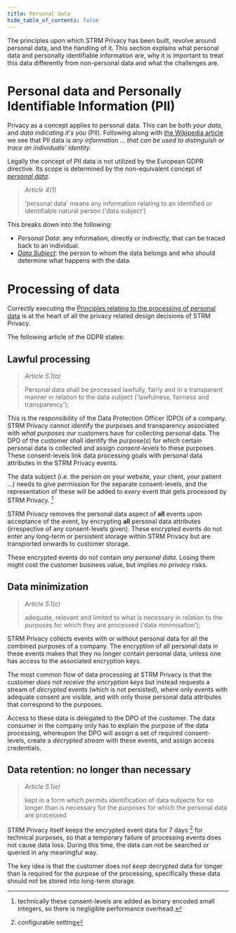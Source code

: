 ```yaml
---
title: Personal data
hide_table_of_contents: false
---
```


The principles upon which STRM Privacy has been built, revolve around personal data,
and the handling of it. This section explains what personal data and personally identifiable information are, why
it is important to treat this data differently from non-personal data and what the challenges are.

# Personal data and Personally Identifiable Information (PII)

Privacy as a concept applies to personal data. This can be both *your data*, and *data indicating it's you* (PII). Following along with [the Wikipedia article](https://en.wikipedia.org/wiki/Personal_data) we see that PII
data is *any information ... that can be used to distinguish or trace an individuals' identity*.

Legally the concept of PII data is not utilized by the European GDPR
directive. Its scope is determined by the non-equivalent concept of
[*personal
data*](https://eur-lex.europa.eu/legal-content/EN/TXT/HTML/?uri=CELEX:32016R0679&qid=1620048611044&from=EN#d1e1489-1-1).

> _Article 4(1)_
>
> 'personal data' means any information relating to an identified or identifiable natural person ('data subject')

This breaks down into the following:
- _Personal Data_: any information, directly or indirectly, that can be traced back to an individual.
- [_Data Subject_](docs/02-concepts/02-data-contracts/04-data-subjects.md): the person to whom the data belongs and who should determine what happens with the data.

# Processing of data

Correctly executing the [Principles relating to the processing of personal data](https://eur-lex.europa.eu/legal-content/EN/TXT/HTML/?uri=CELEX:32016R0679&qid=1620048611044&from=EN#d1e1807-1-1)
is at the heart of all the privacy related design decisions of STRM Privacy.

The following article of the GDPR states:

## Lawful processing

> _Article 5.1(a)_
> 
> Personal data shall be processed lawfully, fairly and in a transparent
> manner in relation to the data subject ('lawfulness, fairness and
> transparency');

This is the responsibility of the Data Protection Officer (DPO) of a company.
STRM Privacy cannot identify the purposes and transparency associated with *what
purposes* our customers have for collecting personal data. The DPO of the
customer shall identify the purpose(s) for which certain personal data
is collected and assign *consent-levels* to these purposes. These
consent-levels link data processing goals with personal data attributes
in the STRM Privacy events.

The data subject (i.e. the person on your website, your client,
your patient ...) needs to give permission for the separate
consent-levels, and the representation of these will be added to
*every* event that gets processed by STRM Privacy. [^1]

STRM Privacy removes the personal data aspect of **all** events upon
acceptance of the event, by encrypting **all** personal data
attributes (irrespective of any consent-levels given). These encrypted
events do not enter any long-term or persistent storage within STRM Privacy
but are transported onwards to customer storage.

These encrypted events do not contain *any personal data*. Losing them
might cost the customer business value, but implies *no privacy* risks.

## Data minimization

> _Article 5.1(c)_ 
> 
> adequate, relevant and limited to what is necessary in relation to the
> purposes for which they are processed (‘data minimisation’);

STRM Privacy collects events with or without personal data for all the
combined purposes of a company. The encryption of all personal data in
these events makes that they no longer contain personal data, unless one
has access to the associated encryption keys.

The most common flow of data processing at STRM Privacy is that the
customer *does not receive the encryption keys* but instead requests a
stream of *decrypted* events (which is not persisted), where only
events with adequate consent are visible, and with only those personal
data attributes that correspond to the purposes.

Access to these data is delegated to the DPO of the customer. The data
consumer in the company only has to explain the purpose of the data
processing, whereupon the DPO will assign a set of required
consent-levels, create a *decrypted stream* with these events, and assign
access credentials.

## Data retention: no longer than necessary

> _Article 5.1(e)_
>
> kept in a form which permits identification of data subjects for no
> longer than is necessary for the purposes for which the personal data are processed

STRM Privacy itself keeps the encrypted event data for 7 days [^2] for
technical purposes, so that a temporary failure of processing events
does not cause data loss. During this time, the data can
not be searched or queried in any meaningful way.

The key idea is that the customer does *not keep* decrypted data for
longer than is required for the purpose of the processing, specifically
these data should not be stored into long-term storage.

[^1]: technically these consent-levels are added as binary encoded small
integers, so there is negligible performance overhead.

[^2]: configurable setting